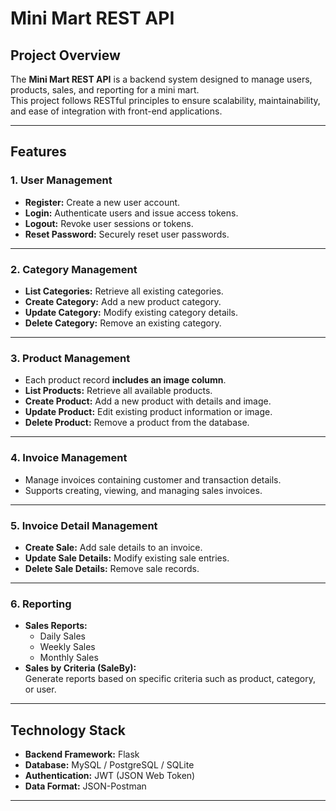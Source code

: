 # Mini Mart REST API

## Project Overview
The **Mini Mart REST API** is a backend system designed to manage users, products, sales, and reporting for a mini mart.  
This project follows RESTful principles to ensure scalability, maintainability, and ease of integration with front-end applications.

---

## Features

### 1. User Management
- **Register:** Create a new user account.  
- **Login:** Authenticate users and issue access tokens.  
- **Logout:** Revoke user sessions or tokens.  
- **Reset Password:** Securely reset user passwords.

---

### 2. Category Management
- **List Categories:** Retrieve all existing categories.  
- **Create Category:** Add a new product category.  
- **Update Category:** Modify existing category details.  
- **Delete Category:** Remove an existing category.

---

### 3. Product Management
- Each product record **includes an image column**.  
- **List Products:** Retrieve all available products.  
- **Create Product:** Add a new product with details and image.  
- **Update Product:** Edit existing product information or image.  
- **Delete Product:** Remove a product from the database.

---

### 4. Invoice Management
- Manage invoices containing customer and transaction details.  
- Supports creating, viewing, and managing sales invoices.

---

### 5. Invoice Detail Management
- **Create Sale:** Add sale details to an invoice.  
- **Update Sale Details:** Modify existing sale entries.  
- **Delete Sale Details:** Remove sale records.

---

### 6. Reporting
- **Sales Reports:**  
  - Daily Sales  
  - Weekly Sales  
  - Monthly Sales  
- **Sales by Criteria (SaleBy):**  
  Generate reports based on specific criteria such as product, category, or user.

---

## Technology Stack
- **Backend Framework:** Flask  
- **Database:** MySQL / PostgreSQL / SQLite
- **Authentication:** JWT (JSON Web Token)  
- **Data Format:** JSON-Postman

---
